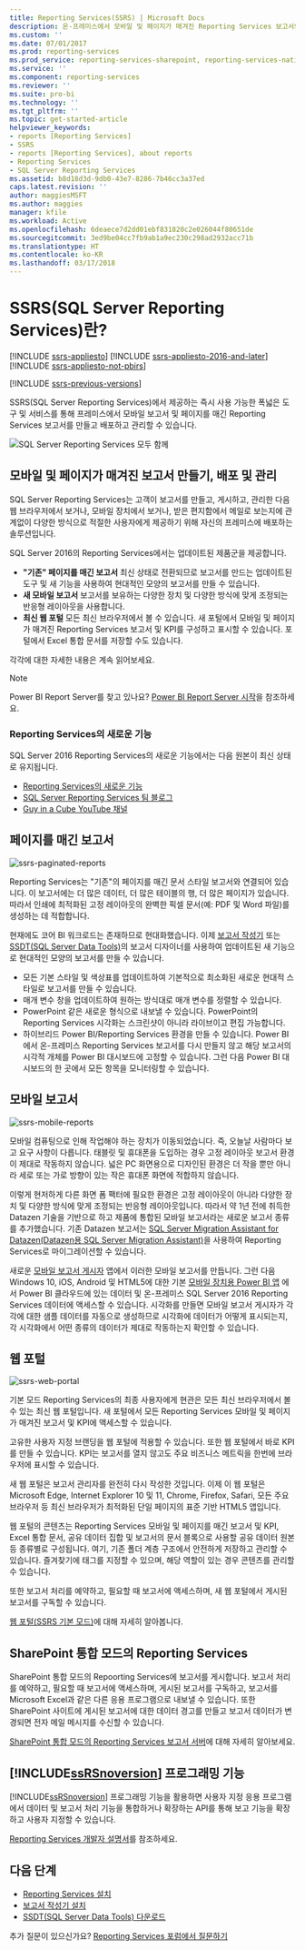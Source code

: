 ```yaml
---
title: Reporting Services(SSRS) | Microsoft Docs
description: 온-프레미스에서 모바일 및 페이지가 매겨진 Reporting Services 보고서와 Power BI 보고서에 대한 도구 및 서비스에 대해 알아봅니다.
ms.custom: ''
ms.date: 07/01/2017
ms.prod: reporting-services
ms.prod_service: reporting-services-sharepoint, reporting-services-native
ms.service: ''
ms.component: reporting-services
ms.reviewer: ''
ms.suite: pro-bi
ms.technology: ''
ms.tgt_pltfrm: ''
ms.topic: get-started-article
helpviewer_keywords:
- reports [Reporting Services]
- SSRS
- reports [Reporting Services], about reports
- Reporting Services
- SQL Server Reporting Services
ms.assetid: b8d18d3d-9db0-43e7-8286-7b46cc3a37ed
caps.latest.revision: ''
author: maggiesMSFT
ms.author: maggies
manager: kfile
ms.workload: Active
ms.openlocfilehash: 6deaece7d2dd01ebf831820c2e026044f80651de
ms.sourcegitcommit: 3ed9be04cc7fb9ab1a9ec230c298ad2932acc71b
ms.translationtype: HT
ms.contentlocale: ko-KR
ms.lasthandoff: 03/17/2018
---
```

# <a name="what-is-sql-server-reporting-services-ssrs"></a>SSRS(SQL Server Reporting Services)란?

[!INCLUDE [ssrs-appliesto](../includes/ssrs-appliesto.md)] [!INCLUDE [ssrs-appliesto-2016-and-later](../includes/ssrs-appliesto-2016-and-later.md)] [!INCLUDE [ssrs-appliesto-not-pbirs](../includes/ssrs-appliesto-not-pbirs.md)]

[!INCLUDE [ssrs-previous-versions](../includes/ssrs-previous-versions.md)]

SSRS(SQL Server Reporting Services)에서 제공하는 즉시 사용 가능한 폭넓은 도구 및 서비스를 통해 프레미스에서 모바일 보고서 및 페이지를 매긴 Reporting Services 보고서를 만들고 배포하고 관리할 수 있습니다.

![SQL Server Reporting Services 모두 함께](../reporting-services/media/ss-reporting-services-all-together.png "SQL Server Reporting Services 모두 함께")

## <a name="create-deploy-and-manage-mobile-and-paginated-reports"></a>모바일 및 페이지가 매겨진 보고서 만들기, 배포 및 관리

SQL Server Reporting Services는 고객이 보고서를 만들고, 게시하고, 관리한 다음 웹 브라우저에서 보거나, 모바일 장치에서 보거나, 받은 편지함에서 메일로 보는지에 관계없이 다양한 방식으로 적절한 사용자에게 제공하기 위해 자신의 프레미스에 배포하는 솔루션입니다.

SQL Server 2016의 Reporting Services에서는 업데이트된 제품군을 제공합니다.

* **"기존" 페이지를 매긴 보고서** 최신 상태로 전환되므로 보고서를 만드는 업데이트된 도구 및 새 기능을 사용하여 현대적인 모양의 보고서를 만들 수 있습니다.
* **새 모바일 보고서** 보고서를 보유하는 다양한 장치 및 다양한 방식에 맞게 조정되는 반응형 레이아웃을 사용합니다.
* **최신 웹 포털** 모든 최신 브라우저에서 볼 수 있습니다. 새 포털에서 모바일 및 페이지가 매겨진 Reporting Services 보고서 및 KPI를 구성하고 표시할 수 있습니다. 포털에서 Excel 통합 문서를 저장할 수도 있습니다.

각각에 대한 자세한 내용은 계속 읽어보세요.

> [!NOTE]
> Power BI Report Server를 찾고 있나요? [Power BI Report Server 시작](https://powerbi.microsoft.com/documentation/reportserver-get-started/)을 참조하세요.

### <a name="whats-new-in-reporting-services"></a>Reporting Services의 새로운 기능

SQL Server 2016 Reporting Services의 새로운 기능에서는 다음 원본이 최신 상태로 유지됩니다.

* [Reporting Services의 새로운 기능](../reporting-services/what-s-new-in-sql-server-reporting-services-ssrs.md)
* [SQL Server Reporting Services 팀 블로그](https://blogs.msdn.microsoft.com/sqlrsteamblog/)
* [Guy in a Cube YouTube 채널](https://www.youtube.com/channel/UCFp1vaKzpfvoGai0vE5VJ0w)

## <a name="paginated-reports"></a>페이지를 매긴 보고서

![ssrs-paginated-reports](../reporting-services/media/ssrs-paginated-reports.png)

Reporting Services는 "기존"의 페이지를 매긴 문서 스타일 보고서와 연결되어 있습니다. 이 보고서에는 더 많은 데이터, 더 많은 테이블의 행, 더 많은 페이지가 있습니다. 따라서 인쇄에 최적화된 고정 레이아웃의 완벽한 픽셀 문서(예: PDF 및 Word 파일)를 생성하는 데 적합합니다.

현재에도 코어 BI 워크로드는 존재하므로 현대화했습니다. 이제 [보고서 작성기](../reporting-services/report-builder/report-builder-in-sql-server-2016.md) 또는 [SSDT(SQL Server Data Tools)](../reporting-services/tools/reporting-services-in-sql-server-data-tools-ssdt.md)의 보고서 디자이너를 사용하여 업데이트된 새 기능으로 현대적인 모양의 보고서를 만들 수 있습니다.

* 모든 기본 스타일 및 색상표를 업데이트하여 기본적으로 최소화된 새로운 현대적 스타일로 보고서를 만들 수 있습니다.
* 매개 변수 창을 업데이트하여 원하는 방식대로 매개 변수를 정렬할 수 있습니다.
* PowerPoint 같은 새로운 형식으로 내보낼 수 있습니다. PowerPoint의 Reporting Services 시각화는 스크린샷이 아니라 라이브이고 편집 가능합니다.
* 하이브리드 Power BI/Reporting Services 환경을 만들 수 있습니다. Power BI에서 온-프레미스 Reporting Services 보고서를 다시 만들지 않고 해당 보고서의 시각적 개체를 Power BI 대시보드에 고정할 수 있습니다. 그런 다음 Power BI 대시보드의 한 곳에서 모든 항목을 모니터링할 수 있습니다.

## <a name="mobile-reports"></a>모바일 보고서

![ssrs-mobile-reports](../reporting-services/media/ssrs-mobile-reports.png)

모바일 컴퓨팅으로 인해 작업해야 하는 장치가 이동되었습니다. 즉, 오늘날 사람마다 보고 요구 사항이 다릅니다. 태블릿 및 휴대폰을 도입하는 경우 고정 레이아웃 보고서 환경이 제대로 작동하지 않습니다. 넓은 PC 화면용으로 디자인된 환경은 더 작을 뿐만 아니라 세로 또는 가로 방향이 있는 작은 휴대폰 화면에 적합하지 않습니다.

이렇게 현저하게 다른 화면 폼 팩터에 필요한 환경은 고정 레이아웃이 아니라 다양한 장치 및 다양한 방식에 맞게 조정되는 반응형 레이아웃입니다. 따라서 약 1년 전에 취득한 Datazen 기술을 기반으로 하고 제품에 통합된 모바일 보고서라는 새로운 보고서 종류를 추가했습니다. 기존 Datazen 보고서는 [SQL Server Migration Assistant for Datazen(Datazen용 SQL Server Migration Assistant)](https://www.microsoft.com/download/details.aspx?id=53128)을 사용하여 Reporting Services로 마이그레이션할 수 있습니다. 

새로운 [모바일 보고서 게시자](../reporting-services/mobile-reports/create-mobile-reports-with-sql-server-mobile-report-publisher.md) 앱에서 이러한 모바일 보고서를 만듭니다. 그런 다음 Windows 10, iOS, Android 및 HTML5에 대한 기본 [모바일 장치용 Power BI 앱](https://powerbi.microsoft.com/documentation/powerbi-power-bi-apps-for-mobile-devices/) 에서 Power BI 클라우드에 있는 데이터 및 온-프레미스 SQL Server 2016 Reporting Services 데이터에 액세스할 수 있습니다. 시각화를 만들면 모바일 보고서 게시자가 각각에 대한 샘플 데이터를 자동으로 생성하므로 시각화에 데이터가 어떻게 표시되는지, 각 시각화에서 어떤 종류의 데이터가 제대로 작동하는지 확인할 수 있습니다.

## <a name="web-portal"></a>웹 포털

![ssrs-web-portal](../reporting-services/media/ssrs-web-portal.png)

기본 모드 Reporting Services의 최종 사용자에게 현관은 모든 최신 브라우저에서 볼 수 있는 최신 웹 포털입니다. 새 포털에서 모든 Reporting Services 모바일 및 페이지가 매겨진 보고서 및 KPI에 액세스할 수 있습니다.

고유한 사용자 지정 브랜딩을 웹 포털에 적용할 수 있습니다. 또한 웹 포털에서 바로 KPI를 만들 수 있습니다. KPI는 보고서를 열지 않고도 주요 비즈니스 메트릭을 한번에 브라우저에 표시할 수 있습니다. 

새 웹 포털은 보고서 관리자를 완전히 다시 작성한 것입니다. 이제 이 웹 포털은 Microsoft Edge, Internet Explorer 10 및 11, Chrome, Firefox, Safari, 모든 주요 브라우저 등 최신 브라우저가 최적화된 단일 페이지의 표준 기반 HTML5 앱입니다.

웹 포털의 콘텐츠는 Reporting Services 모바일 및 페이지를 매긴 보고서 및 KPI, Excel 통합 문서, 공유 데이터 집합 및 보고서의 문서 블록으로 사용할 공유 데이터 원본 등 종류별로 구성됩니다. 여기, 기존 폴더 계층 구조에서 안전하게 저장하고 관리할 수 있습니다. 즐겨찾기에 태그를 지정할 수 있으며, 해당 역할이 있는 경우 콘텐츠를 관리할 수 있습니다.

또한 보고서 처리를 예약하고, 필요할 때 보고서에 액세스하며, 새 웹 포털에서 게시된 보고서를 구독할 수 있습니다.

[웹 포털(SSRS 기본 모드)](../reporting-services/web-portal-ssrs-native-mode.md)에 대해 자세히 알아봅니다.

## <a name="reporting-services-in-sharepoint-integrated-mode"></a>SharePoint 통합 모드의 Reporting Services

SharePoint 통합 모드의 Repoorting Services에 보고서를 게시합니다. 보고서 처리를 예약하고, 필요할 때 보고서에 액세스하며, 게시된 보고서를 구독하고, 보고서를 Microsoft Excel과 같은 다른 응용 프로그램으로 내보낼 수 있습니다. 또한 SharePoint 사이트에 게시된 보고서에 대한 데이터 경고를 만들고 보고서 데이터가 변경되면 전자 메일 메시지를 수신할 수 있습니다.  

[SharePoint 통합 모드의 Reporting Services 보고서 서버](../reporting-services/report-server-sharepoint/reporting-services-report-server-sharepoint-mode.md)에 대해 자세히 알아보세요.

## <a name="includessrsnoversionincludesssrsnoversion-mdmd-programming-features"></a>[!INCLUDE[ssRSnoversion](../includes/ssrsnoversion-md.md)] 프로그래밍 기능

[!INCLUDE[ssRSnoversion](../includes/ssrsnoversion-md.md)] 프로그래밍 기능을 활용하면 사용자 지정 응용 프로그램에서 데이터 및 보고서 처리 기능을 통합하거나 확장하는 API를 통해 보고 기능을 확장하고 사용자 지정할 수 있습니다.

[Reporting Services 개발자 설명서](../reporting-services/reporting-services-developer-documentation.md)를 참조하세요. 

## <a name="next-steps"></a>다음 단계

* [Reporting Services 설치](../reporting-services/install-windows/install-reporting-services.md)  
* [보고서 작성기 설치](../reporting-services/install-windows/install-report-builder.md)   
* [SSDT(SQL Server Data Tools) 다운로드](http://go.microsoft.com/fwlink/?LinkID=616714)  

추가 질문이 있으신가요? [Reporting Services 포럼에서 질문하기](http://go.microsoft.com/fwlink/?LinkId=620231)
